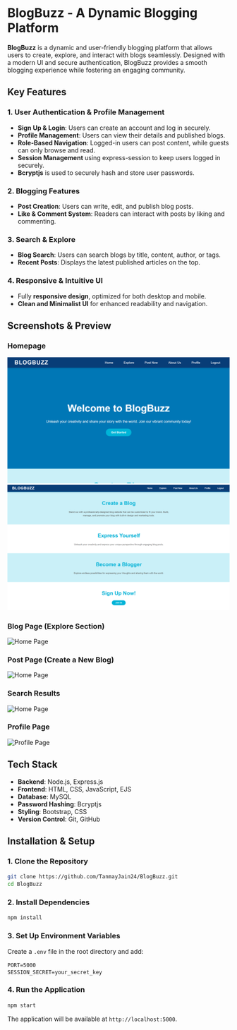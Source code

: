 # **BlogBuzz - A Dynamic Blogging Platform**  

**BlogBuzz** is a dynamic and user-friendly blogging platform that allows users to create, explore, and interact with blogs seamlessly. Designed with a modern UI and secure authentication, BlogBuzz provides a smooth blogging experience while fostering an engaging community.  

## **Key Features**  

### **1. User Authentication & Profile Management** 
- **Sign Up & Login**: Users can create an account and log in securely.  
- **Profile Management**: Users can view their details and published blogs.  
- **Role-Based Navigation**: Logged-in users can post content, while guests can only browse and read.
- **Session Management** using express-session to keep users logged in securely.
- **Bcryptjs** is used to securely hash and store user passwords. 

### **2. Blogging Features**  
- **Post Creation**: Users can write, edit, and publish blog posts.
- **Like & Comment System**: Readers can interact with posts by liking and commenting.

### **3. Search & Explore**  
- **Blog Search**: Users can search blogs by title, content, author, or tags.
- **Recent Posts**: Displays the latest published articles on the top.

### **4. Responsive & Intuitive UI**  
- Fully **responsive design**, optimized for both desktop and mobile. 
- **Clean and Minimalist UI** for enhanced readability and navigation.  

## Screenshots & Preview  

### Homepage  
![Home Page](https://github.com/TanmayJain24/BlogBuzz/blob/main/public/images/Home_Page.png)  
![Home Page](https://raw.githubusercontent.com/TanmayJain24/BlogBuzz/main/public/images/Home_Page1.png) 

### Blog Page (Explore Section)  
![Home Page](https://raw.githubusercontent.com/TanmayJain24/BlogBuzz/public/images/Blog_Page.png)  

### Post Page (Create a New Blog)  
![Home Page](https://raw.githubusercontent.com/TanmayJain24/BlogBuzz/public/images/Create_Page.png)   

### Search Results 
![Home Page](https://raw.githubusercontent.com/TanmayJain24/BlogBuzz/public/images/Search_Results.png)   

### Profile Page  
![Profile Page](https://raw.githubusercontent.com/TanmayJain24/BlogBuzz/main/images/Profile_Page.png)  


## **Tech Stack**  
- **Backend**: Node.js, Express.js  
- **Frontend**: HTML, CSS, JavaScript, EJS  
- **Database**: MySQL
- **Password Hashing**: Bcryptjs  
- **Styling**: Bootstrap, CSS  
- **Version Control**: Git, GitHub  

## **Installation & Setup**  
### **1. Clone the Repository**  
```bash
git clone https://github.com/TanmayJain24/BlogBuzz.git
cd BlogBuzz
```

### **2. Install Dependencies**  
```bash
npm install
```

### **3. Set Up Environment Variables**  
Create a `.env` file in the root directory and add:  
```
PORT=5000
SESSION_SECRET=your_secret_key
```

### **4. Run the Application**  
```bash
npm start
```
The application will be available at `http://localhost:5000`.

